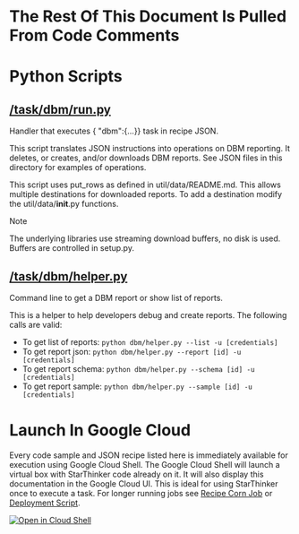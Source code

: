 # The Rest Of This Document Is Pulled From Code Comments


# Python Scripts


## [/task/dbm/run.py](/task/dbm/run.py)

Handler that executes { "dbm":{...}} task in recipe JSON.

This script translates JSON instructions into operations on DBM reporting.
It deletes, or creates, and/or downloads DBM reports.  See JSON files in
this directory for examples of operations.

This script uses put_rows as defined in util/data/README.md. This allows
multiple destinations for downloaded reports. To add a destination modify
the util/data/__init__.py functions.

Note

The underlying libraries use streaming download buffers, no disk is used.
Buffers are controlled in setup.py.



## [/task/dbm/helper.py](/task/dbm/helper.py)

Command line to get a DBM report or show list of reports.

This is a helper to help developers debug and create reports. The following
calls are valid:

- To get list of reports: `python dbm/helper.py --list -u [credentials]`
- To get report json: `python dbm/helper.py --report [id] -u [credentials]`
- To get report schema: `python dbm/helper.py --schema [id] -u [credentials]`
- To get report sample: `python dbm/helper.py --sample [id] -u [credentials]`



# Launch In Google Cloud

Every code sample and JSON recipe listed here is immediately available for execution using Google Cloud Shell.  The Google Cloud Shell will launch a virtual box with StarThinker code already on it.  It will also display this documentation in the Google Cloud UI.  This is ideal for using StarThinker once to execute a task.  For longer running jobs see [Recipe Corn Job](/cron/README.md) or [Deployment Script](/deploy/README.md).

[![Open in Cloud Shell](http://gstatic.com/cloudssh/images/open-btn.svg)](https://console.cloud.google.com/cloudshell/editor?cloudshell_git_repo=https%3A%2F%2Fgithub.com%2Fgoogle%2Fstarthinker&cloudshell_print=%2FLAUNCH_RECIPE.txt&cloudshell_tutorial=%2Ftask%2Fdbm%2FREADME.md)
